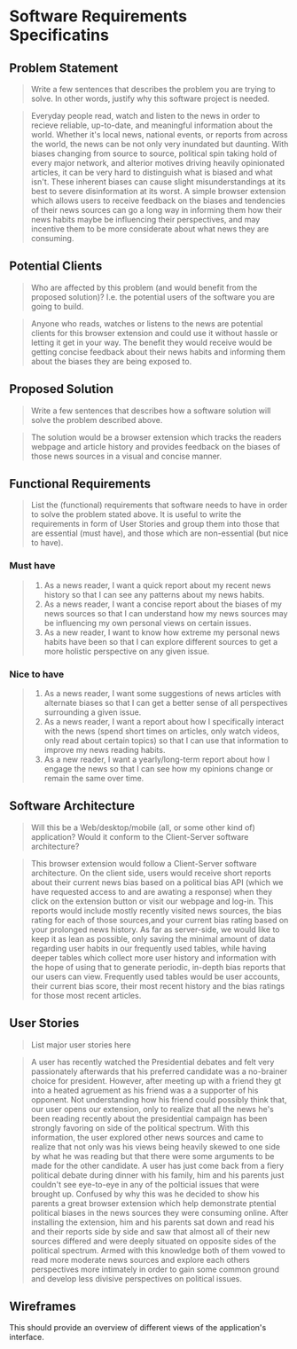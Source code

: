 # Software Requirements Specificatins

## Problem Statement 
> Write a few sentences that describes the problem you are trying to solve. In other words, justify why this software project is needed.

> Everyday people read, watch and listen to the news in order to recieve reliable, up-to-date, and meaningful information about the world. Whether it's local news, national events, or reports from across the world, the news can be not only very inundated but daunting. With biases changing from source to source, political spin taking hold of every major network, and alterior motives driving heavily opinionated articles, it can be very hard to distinguish what is biased and what isn't. These inherent biases can cause slight misunderstandings at its best to severe disinformation at its worst. A simple browser extension which allows users to receive feedback on the biases and tendencies of their news sources can go a long way in informing them how their news habits maybe be influencing their perspectives, and may incentive them to be more considerate about what news they are consuming.


## Potential Clients
> Who are affected by this problem (and would benefit from the proposed solution)? I.e. the potential users of the software you are going to build.

> Anyone who reads, watches or listens to the news are potential clients for this browser extension and could use it without hassle or letting it get in your way. The benefit they would receive would be getting concise feedback about their news habits and informing them about the biases they are being exposed to.


## Proposed Solution
> Write a few sentences that describes how a software solution will solve the problem described above.

> The solution would be a browser extension which tracks the readers webpage and article history and provides feedback on the biases of those news sources in a visual and concise manner.

## Functional Requirements
> List the (functional) requirements that software needs to have in order to solve the problem stated above. It is useful to write the requirements in form of User Stories and group them into those that are essential (must have), and those which are non-essential (but nice to have).

### Must have
> 1. As a news reader, I want a quick report about my recent news history so that I can see any patterns about my news habits.
> 2. As a news reader, I want a concise report about the biases of my news sources so that I can understand how my news sources may be influencing my own personal views on certain issues.
> 3. As a new reader, I want to know how extreme my personal news habits have been so that I can explore different sources to get a more holistic perspective on any given issue.

### Nice to have
> 1. As a news reader, I want some suggestions of news articles with alternate biases so that I can get a better sense of all perspectives surrounding a given issue.
> 2. As a news reader, I want a report about how I specifically interact with the news (spend short times on articles, only watch videos, only read about certain topics) so that I can use that information to improve my news reading habits.
> 3. As a new reader, I want a yearly/long-term report about how I engage the news so that I can see how my opinions change or remain the same over time.


## Software Architecture
> Will this be a Web/desktop/mobile (all, or some other kind of) application? Would it conform to the Client-Server software architecture? 

> This browser extension would follow a Client-Server software architecture. On the client side, users would receive short reports about their current news bias based on a political bias API (which we have requested access to and are awating a response) when they click on the extension button or visit our webpage and log-in. This reports would include mostly recently visited news sources, the bias rating for each of those sources,and your current bias rating based on your prolonged news history. As far as server-side, we would like to keep it as lean as possible, only saving the minimal amount of data regarding user habits in our frequently used tables, while having deeper tables which collect more user history and information with the hope of using that to generate periodic, in-depth bias reports that our users can view. Frequently used tables would be user accounts, their current bias score, their most recent history and the bias ratings for those most recent articles.

## User Stories
> List major user stories here

> A user has recently watched the Presidential debates and felt very passionately afterwards that his preferred candidate was a no-brainer choice for president. However, after meeting up with a friend they gt into a heated agruement as his friend was a a supporter of his opponent. Not understanding how his friend could possibly think that, our user opens our extension, only to realize that all the news he's been reading recently about the presidential campaign has been strongly favoring on side of the political spectrum. With this information, the user explored other news sources and came to realize that not only was his views being heavily skewed to one side by what he was reading but that there were some arguments to be made for the other candidate.
> A user has just come back from a fiery political debate during dinner with his family, him and his parents just couldn't see eye-to-eye in any of the polticial issues that were brought up. Confused by why this was he decided to show his parents a great browser extension which help demonstrate ptential political biases in the news sources they were consuming online. After installing the extension, him and his parents sat down and read his and their reports side by side and saw that almost all of their new sources differed and were deeply situated on opposite sides of the political spectrum. Armed with this knowledge both of them vowed to read more moderate news sources and explore each others perspectives more intimately in order to gain some common ground and develop less divisive perspectives on political issues. 

## Wireframes
This should provide an overview of different views of the application's interface.
